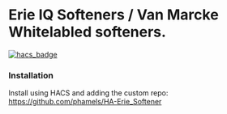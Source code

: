 # Erie IQ Softeners / Van Marcke Whitelabled softeners.

[![hacs_badge](https://img.shields.io/badge/HACS-Custom-41BDF5.svg)](https://github.com/hacs/integration)

### Installation

Install using HACS and adding the custom repo:
https://github.com/phamels/HA-Erie_Softener

